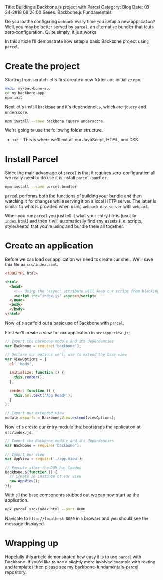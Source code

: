 Title: Building a Backbone.js project with Parcel
Category: Blog
Date: 08-24-2018 08:26:00
Series: Backbone.js Fundamentals

Do you loathe configuring `webpack` every time you setup a new application? Well, you may be 
better served by `parcel`, an alternative bundler that touts zero-configuration. Quite simply, 
it just works.

In this article I'll demonstrate how setup a basic Backbone project using `parcel`.

# Create the project
Starting from scratch let's first create a new folder and initialize `npm`.

```bash
mkdir my-backbone-app
cd my-backbone-app
npm init
```

Next let's install `backbone` and it's dependencies, which are `jquery` and `underscore`.

```bash
npm install --save backbone jquery underscore
```

We're going to use the following folder structure.

* `src` - This is where we'll put all our JavaScript, HTML, and CSS.

# Install Parcel
Since the main advantage of `parcel` is that it requires zero-configuration all we really 
need to do use it is install `parcel-bundler`.

```bash
npm install --save parcel-bundler
```

`parcel` performs both the functions of building your bundle and then watching it for changes 
while serving it on a local HTTP server. The latter is similar to what is provided when using 
`webpack-dev-server` with `webpack`.

When you run `parcel` you just tell it what your entry file is (usually `index.html`) and then 
it will automatically find any assets (i.e. scripts, stylesheets) that you're using and bundle them all together.

# Create an application
Before we can load our application we need to create our shell. We'll save this file as 
`src/index.html`.

```html
<!DOCTYPE html>

<html>
  <head>
    <!-- Using the 'async' attribute will keep our script from blocking the page load. -->
    <script src="index.js" async></script>
  </head>
  <body>
  </body>
</html>
```

Now let's scaffold out a basic use of Backbone with `parcel`. 

First we'll create a view for our application in `src/app.view.js`;

```js
// Import the Backbone module and its dependencies
var Backbone = require('backbone');

// Declare our options we'll use to extend the base view
var viewOptions = {
  el: 'body',
  
  initialize: function () {
    this.render();
  },
  
  render: function () {
    this.$el.text('App Ready');
  }
};

// Export our extended view
module.exports = Backbone.View.extend(viewOptions);
```

Now let's create our entry module that bootstraps the application at `src/index.js`.

```js
// Import the Backbone module and its dependencies
var Backbone = require('backbone');

// Import our view
var AppView = require('./app.view');

// Execute after the DOM has loaded
Backbone.$(function () {
  // Create an instance of our view
  new AppView();
});
```

With all the base components stubbed out we can now start up the application.

```bash
npx parcel src/index.html --port 8080
```

Navigate to `http://localhost:8080` in a browser and you should see the message displayed.

# Wrapping up

Hopefully this article demonstrated how easy it is to use `parcel` with Backbone. If 
you'd like to see a slightly more involved example with routing and templates then please see my 
[backbone-fundamentals-parcel](https://github.com/benthepoet/backbone-fundamentals-parcel) 
repository.
